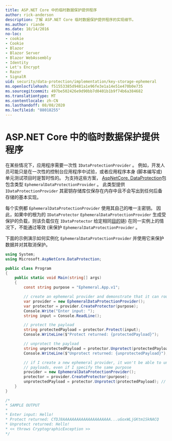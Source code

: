 ```yaml
---
title: ASP.NET Core 中的临时数据保护提供程序
author: rick-anderson
description: 了解 ASP.NET Core 临时数据保护提供程序的实现细节。
ms.author: riande
ms.date: 10/14/2016
no-loc:
- cookie
- Cookie
- Blazor
- Blazor Server
- Blazor WebAssembly
- Identity
- Let's Encrypt
- Razor
- SignalR
uid: security/data-protection/implementation/key-storage-ephemeral
ms.openlocfilehash: f51553385d9481a1e96fe3e1a14e51e470b0e735
ms.sourcegitcommit: 497be502426e9d90bb7d0401b1b9f74b6a384682
ms.translationtype: MT
ms.contentlocale: zh-CN
ms.lasthandoff: 08/08/2020
ms.locfileid: "88018255"
---
```

# <a name="ephemeral-data-protection-providers-in-aspnet-core"></a>ASP.NET Core 中的临时数据保护提供程序

<a name="data-protection-implementation-key-storage-ephemeral"></a>

在某些情况下，应用程序需要一次性 `IDataProtectionProvider` 。 例如，开发人员可能只是在一次性的控制台应用程序中试验，或者应用程序本身 (脚本编写或) 单元测试项目时是暂时性的。 为支持这些方案， [AspNetCore. DataProtection](https://www.nuget.org/packages/Microsoft.AspNetCore.DataProtection/)包包含类型 `EphemeralDataProtectionProvider` 。 此类型提供 `IDataProtectionProvider` 其密钥存储库仅保存在内存中且不会写出到任何后备存储的基本实现。

每个实例都 `EphemeralDataProtectionProvider` 使用其自己的唯一主密钥。 因此，如果中的根为的 `IDataProtector` `EphemeralDataProtectionProvider` 生成受保护的负载，则该负载仅在 `IDataProtector` 给定相同[目的](xref:security/data-protection/consumer-apis/purpose-strings#data-protection-consumer-apis-purposes)链) 在同一实例上的情况下，不能通过等效 (来保护 `EphemeralDataProtectionProvider` 。

下面的示例演示如何实例化 `EphemeralDataProtectionProvider` 并使用它来保护数据并对其取消保护。

```csharp
using System;
using Microsoft.AspNetCore.DataProtection;

public class Program
{
    public static void Main(string[] args)
    {
        const string purpose = "Ephemeral.App.v1";

        // create an ephemeral provider and demonstrate that it can round-trip a payload
        var provider = new EphemeralDataProtectionProvider();
        var protector = provider.CreateProtector(purpose);
        Console.Write("Enter input: ");
        string input = Console.ReadLine();

        // protect the payload
        string protectedPayload = protector.Protect(input);
        Console.WriteLine($"Protect returned: {protectedPayload}");

        // unprotect the payload
        string unprotectedPayload = protector.Unprotect(protectedPayload);
        Console.WriteLine($"Unprotect returned: {unprotectedPayload}");

        // if I create a new ephemeral provider, it won't be able to unprotect existing
        // payloads, even if I specify the same purpose
        provider = new EphemeralDataProtectionProvider();
        protector = provider.CreateProtector(purpose);
        unprotectedPayload = protector.Unprotect(protectedPayload); // THROWS
    }
}

/*
* SAMPLE OUTPUT
*
* Enter input: Hello!
* Protect returned: CfDJ8AAAAAAAAAAAAAAAAAAAAA...uGoxWLjGKtm1SkNACQ
* Unprotect returned: Hello!
* << throws CryptographicException >>
*/
```
